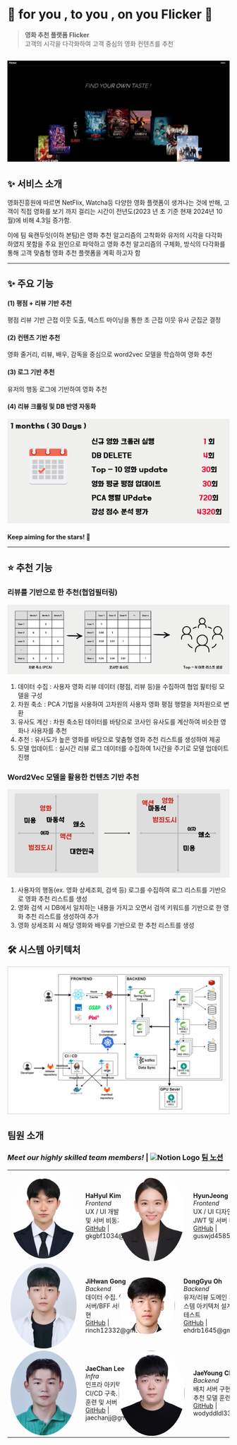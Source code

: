 # 🌙 for you , to you , on you Flicker 🌟

> **영화 추천 플랫폼 Flicker**  
> 고객의 시각을 다각화하여 고객 중심의 영화 컨텐츠를 추천

## ![alt text](exec/img/main.png)

## ✨ 서비스 소개

영화진흥원에 따르면 NetFlix, Watcha등 다양한 영화 플랫폼이 생겨나는 것에 반해, 고객이 직접 영화를 보기 까지 걸리는 시간이 전년도(2023 년 초 기준 현재 2024년 10월)에 비해 4.3일 증가함.

이에 팀 육캔두잇(이하 본팀)은 영화 추천 알고리즘의 고착화와 유저의 시각을 다각화 하였지 못함을 주요 원인으로 파악하고 영화 추천 알고리즘의 구체화, 방식의 다각화를 통해 고객 맞춤형 영화 추천 플랫폼을 계획 하고자 함

---

## ✨ 주요 기능

#### (1) 평점 + 리뷰 기반 추천

평점 리뷰 기반 근접 이웃 도출, 텍스트 마이닝을 통한 초 근접 이웃 유사 군집군 결정

#### (2) 컨텐츠 기반 추천

영화 줄거리, 리뷰, 배우, 감독을 중심으로 word2vec 모델을 학습하여 영화 추천

#### (3) 로그 기반 추천

유저의 행동 로그에 기반하여 영화 추천

#### (4) 리뷰 크롤링 및 DB 반영 자동화

![alt text](exec/img/schedule.png)

####

**Keep aiming for the stars! 🌠**

---

## ⭐ 추천 기능

### **리뷰를 기반으로 한 추천(협업필터링)**

![alt text](exec/img/collabo.png)

1. 데이터 수집 : 사용자 영화 리뷰 데이터 (평점, 리뷰 등)을 수집하여 협업 핉터링 모델을 구성
2. 차원 축소 : PCA 기법을 사용하여 고차원의 사용자 영화 평점 행렬을 저차원으로 변환
3. 유사도 계산 : 차원 축소된 데이터를 바탕으로 코사인 유사도를 계산하여 비슷한 영화나 사용자를 추천
4. 추천 : 유사도가 높은 영화를 바탕으로 맟춤형 영화 추천 리스트를 생성하여 제공
5. 모델 업데이트 : 실시간 리뷰 로그 데이터를 수집하여 1시간을 주기로 모델 업데이트 진행



### **Word2Vec 모델을 활용한 컨텐츠 기반 추천**

![alt text](exec/img/word2vec.png)

1. 사용자의 행동(ex. 영화 상세조회, 검색 등) 로그를 수집하여 로그 리스트를 기반으로 영화 추천 리스트를 생성
2. 영화 검색 시 DB에서 일치하는 내용을 가지고 오면서 검색 키워드를 기반으로 한 영화 추천 리스트를 생성하여 추가
3. 영화 상세조회 시 해당 영화와 배우를 기반으로 한 추천 리스트를 생성

## 🛠️ 시스템 아키텍처

![alt text](exec/img/systenarch.png)

## 팀원 소개

### ***Meet our highly skilled team members!*** | <img src="https://upload.wikimedia.org/wikipedia/commons/e/e9/Notion-logo.svg" alt="Notion Logo" width="20"/> [팀 노션](https://snowy-lilac-f3b.notion.site/6-5193ecebfd8643ba9d99d29e3bea2482?pvs=4)

<div>
  <table>
    <tr>
      <td>
        <div style="display: flex; align-items: center;">
          <img src="exec/img/hyulKim.jpg" alt="HaHyul Kim" width="150" style="border-radius: 50%; margin-right: 20px;" />
          <div>
            <strong>HaHyul Kim</strong><br>
            <em>Frontend</em><br>
            UX / UI 개발. 데이터 캐싱 및 서버 비동기 통신<br>
            <a href="https://github.com/busangangster" target="_blank">GitHub</a> | gkgbf1034@gmail.com
          </div>
        </div>
      </td>
       <td>
        <div style="display: flex; align-items: center;">
          <img src="exec/img/jeong.jpg" alt="HyunJeong Cho" width="150" style="border-radius: 50%; margin-right: 20px;" />
          <div>
            <strong>HyunJeong Cho</strong><br>
            <em>Frontend</em><br>
            UX / UI 디자인 및 개발. JWT 및 서버 비동기 통신<br>
            <a href="https://github.com/hyunjeongg11" target="_blank">GitHub</a> | guswjd4585@gmail.com
          </div>
        </div>
      </td>
    </tr>
    <tr>
      <td>
        <div style="display: flex; align-items: center;">
          <img src="exec/img/jihwan.jpg" alt="JiHwan Gong" width="150" style="border-radius: 50%; margin-right: 20px;" />
          <div>
            <strong>JiHwan Gong</strong><br>
            <em>Backend</em><br>
            데이터 수집. 영화 도메인 서버/BFF 서버 설계 및 구현<br>
            <a href="https://github.com/izgnok" target="_blank">GitHub</a> | rinch12332@gmail.com
          </div>
        </div>
      </td>
       <td>
        <div style="display: flex; align-items: center;">
          <img src="exec/img/dong.png" alt="dong Oh" width="150" style="border-radius: 50%; margin-right: 20px;" />
          <div>
            <strong>DongGyu Oh</strong><br>
            <em>Backend</em><br>
            유저/리뷰 도메인 개발. 시스템 아키텍처 설계, 부하 테스트<br>
            <a href="https://github.com/Eastplanet" target="_blank">GitHub</a> | ehdrb1645@gmail.com
          </div>
        </div>
      </td>
    </tr>
    <tr>
      <td>
        <div style="display: flex; align-items: center;">
          <img src="exec/img/chan.jpg" alt="chan" width="150" style="border-radius: 50%; margin-right: 20px;" />
          <div>
             <strong>JaeChan Lee</strong><br>
            <em>Infra</em><br>
            인프라 아키텍처, CI/CD 구축. 추천 모델 훈련 및 서버 구현<br>
            <a href="https://github.com/jaechanjj" target="_blank">GitHub</a> | jaechanjj@gmail.com
          </div>
        </div>
      </td>
       <td>
        <div style="display: flex; align-items: center;">
          <img src="exec/img/jae.jpg" alt="yong" width="150" style="border-radius: 50%; margin-right: 20px;" />
          <div>
            <strong>JaeYoung Choi</strong><br>
            <em>Backend</em><br>
            배치 서버 구현 및 ERD 설계. 추천 모델 훈련 및 서버 구현<br>
            <a href="https://github.com/wodyddldl333" target="_blank">GitHub</a> | wodyddldl333@naver.com
          </div>
        </div>
      </td>
    </tr>
  </table>
</div>